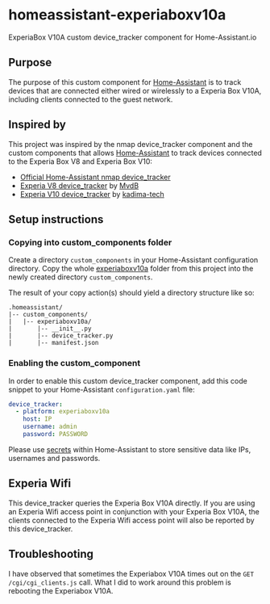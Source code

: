 # homeassistant-experiaboxv10a
ExperiaBox V10A custom device_tracker component for Home-Assistant.io

## Purpose
The purpose of this custom component for [Home-Assistant](https://home-assistant.io) is to track devices that are connected either wired or wirelessly to a Experia Box V10A, including clients connected to the guest network.

## Inspired by
This project was inspired by the nmap device_tracker component and the custom components that allows [Home-Assistant](https://home-assistant.io) to track devices connected to the Experia Box V8 and Experia Box V10:

- [Official Home-Assistant nmap device_tracker](https://www.home-assistant.io/components/nmap_tracker/)
- [Experia V8 device_tracker](https://community.home-assistant.io/t/device-tracker-for-arcadyan-vgv7519-router-experia-box-v8/29362) by [MvdB](https://community.home-assistant.io/u/mvdb)
- [Experia V10 device_tracker](https://github.com/kadima-tech/experia-v10-device-tracker) by [kadima-tech](https://github.com/kadima-tech/)

## Setup instructions
### Copying into custom_components folder
Create a directory `custom_components` in your Home-Assistant configuration directory.
Copy the whole [experiaboxv10a](./experiaboxv10a) folder from this project into the newly created directory `custom_components`.

The result of your copy action(s) should yield a directory structure like so:

```
.homeassistant/
|-- custom_components/
|   |-- experiaboxv10a/
|       |-- __init__.py
|       |-- device_tracker.py
|       |-- manifest.json
```

### Enabling the custom_component
In order to enable this custom device_tracker component, add this code snippet to your Home-Assistant `configuration.yaml` file:

```yaml
device_tracker:
  - platform: experiaboxv10a
    host: IP
    username: admin
    password: PASSWORD
```

Please use [secrets](https://www.home-assistant.io/docs/configuration/secrets/) within Home-Assistant to store sensitive data like IPs, usernames and passwords.

## Experia Wifi
This device_tracker queries the Experia Box V10A directly.
If you are using an Experia Wifi access point in conjunction with your Experia Box V10A, the clients connected to the Experia Wifi access point will also be reported by this device_tracker.

## Troubleshooting
I have observed that sometimes the Experiabox V10A times out on the `GET /cgi/cgi_clients.js` call. What I did to work around this problem is rebooting the Experiabox V10A. 
